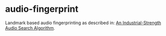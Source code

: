 # audio-fingerprint

Landmark based audio fingerprinting as described in: [An Industrial-Strength Audio Search Algorithm](https://www.ee.columbia.edu/~dpwe/papers/Wang03-shazam.pdf).



